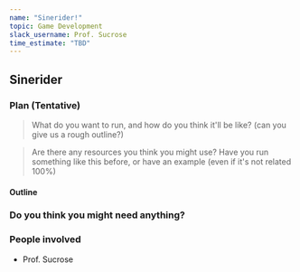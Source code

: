 ```yaml
---
name: "Sinerider!"
topic: Game Development
slack_username: Prof. Sucrose
time_estimate: "TBD"
---
```


## Sinerider

### Plan (Tentative)

> What do you want to run, and how do you think it'll be like? (can you give us a rough outline?)


> Are there any resources you think you might use? Have you run something like this before, or have an example (even if it's not related 100%)


#### Outline



### Do you think you might need anything?

### People involved
- Prof. Sucrose
